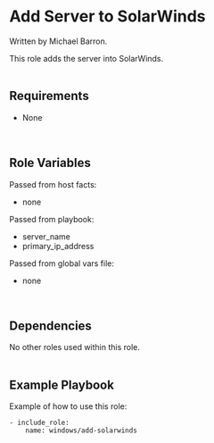 Add Server to SolarWinds
========================

Written by Michael Barron.

This role adds the server into SolarWinds.
<br/><br/>

Requirements
------------

- None
<br/>

Role Variables
--------------

Passed from host facts:
- none

Passed from playbook:
- server_name
- primary_ip_address

Passed from global vars file:
- none
<br/>

Dependencies
------------

No other roles used within this role.
<br/><br/>

Example Playbook
----------------

Example of how to use this role:

    - include_role:
        name: windows/add-solarwinds

